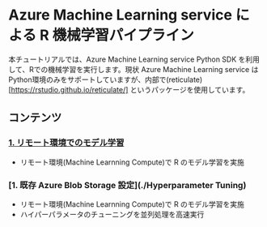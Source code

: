 # Azure Machine Learning service による R 機械学習パイプライン

本チュートリアルでは、Azure Machine Learning service Python SDK を利用して、Rでの機械学習を実行します。現状 Azure Machine Learning service は Python環境のみをサポートしていますが、内部で(reticulate)[https://rstudio.github.io/reticulate/] というパッケージを使用しています。


## コンテンツ ###

### [1. リモート環境でのモデル学習](./Training)  
- リモート環境(Machine Learnning Compute)で R のモデル学習を実施 

### [1. 既存 Azure Blob Storage 設定](./Hyperparameter Tuning)  
- リモート環境(Machine Learnning Compute)で R のモデル学習を実施 
- ハイパーパラメータのチューニングを並列処理を高速実行